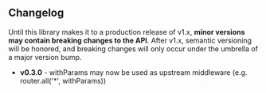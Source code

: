 ## Changelog
Until this library makes it to a production release of v1.x, **minor versions may contain breaking changes to the API**.  After v1.x, semantic versioning will be honored, and breaking changes will only occur under the umbrella of a major version bump.

- **v0.3.0** - withParams may now be used as upstream middleware (e.g. router.all('*', withParams))

